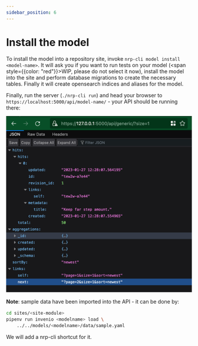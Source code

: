```yaml
---
sidebar_position: 6
---
```


# Install the model

To install the model into a repository site, invoke `nrp-cli model install <model-name>`. 
It will ask you if you want to run tests on your model (<span style={{color: "red"}}>WIP, please do not select it now</span>), install the model
into the site and perform database migrations to create the necessary tables. Finally it will
create opensearch indices and aliases for the model.

Finally, run the server (`./nrp-cli run`) and head your browser to `https://localhost:5000/api/model-name/` - your API should be running there:

![API page](./api-output.png)

**Note**: sample data have been imported into the API - it can be done by:

```bash
cd sites/<site-module>
pipenv run invenio <modelname> load \
    ../../models/<modelname>/data/sample.yaml
```

We will add a nrp-cli shortcut for it.